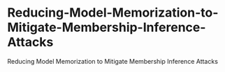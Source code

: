 # Reducing-Model-Memorization-to-Mitigate-Membership-Inference-Attacks
Reducing Model Memorization to Mitigate Membership Inference Attacks
